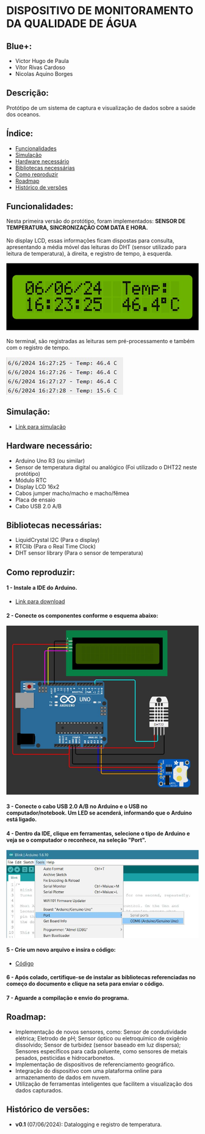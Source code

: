 # DISPOSITIVO DE MONITORAMENTO DA QUALIDADE DE ÁGUA

## Blue+:
* Victor Hugo de Paula
* Vítor Rivas Cardoso
* Nicolas Aquino Borges

## Descrição: 
Protótipo de um sistema de captura e visualização de dados sobre a saúde dos oceanos.

## Índice:
- <a href="#funcionalidades">Funcionalidades</a>
- <a href="#simulação">Simulação</a>
- <a href="#hardware">Hardware necessário</a>
- <a href="#bibliotecas">Bibliotecas necessárias</a>
- <a href="#reproduzir">Como reproduzir</a>
- <a href="#roadmap">Roadmap</a>
- <a href="#versoes">Histórico de versões</a>

<h2 id="funcionalidades">Funcionalidades:</h2>

Nesta primeira versão do protótipo, foram implementados: <b>SENSOR DE TEMPERATURA, SINCRONIZAÇÃO COM DATA E HORA.</b> <br><br>
No display LCD, essas informações ficam dispostas para consulta, apresentando a média móvel das leituras do DHT (sensor utilizado para leitura de temperatura), à direita, e registro de tempo, à esquerda.
<br><br> <img src="./assets/info.display.jpg" alt="informações do display">
<br><br>
No terminal, são registradas as leituras sem pré-processamento e também com o registro de tempo.
<br><br> <img src="./assets/info.terminal.jpg" alt="informações do terminal">

<h2 id="simulacao">Simulação:</h2>

* [Link para simulação](https://wokwi.com/projects/399970115915742209)

<h2 id="hardware">Hardware necessário:</h2>

- Arduino Uno R3 (ou similar)
- Sensor de temperatura digital ou analógico (Foi utilizado o DHT22 neste protótipo)
- Módulo RTC
- Display LCD 16x2
- Cabos jumper macho/macho e macho/fêmea
- Placa de ensaio
- Cabo USB 2.0 A/B

<h2 id="bibliotecas">Bibliotecas necessárias:</h2>

- LiquidCrystal I2C (Para o display)
- RTClib (Para o Real Time Clock)
- DHT sensor library (Para o sensor de temperatura)

<h2 id="reproduzir">Como reproduzir:</h2>

#### 1 - Instale a IDE do Arduino.
- [Link para download](https://support.arduino.cc/hc/en-us/articles/360019833020-Download-and-install-Arduino-IDE)

#### 2 - Conecte os componentes conforme o esquema abaixo:
<img src="./assets/build.guide.jpg" alt="imagem de referência para montagem">

#### 3 - Conecte o cabo USB 2.0 A/B no Arduino e o USB no computador/notebook. Um LED se acenderá, informando que o Arduino está ligado.

#### 4 - Dentro da IDE, clique em ferramentas, selecione o tipo de Arduino e veja se o computador o reconhece, na seleção "Port".
<img src="./assets/ide.guide.jpg" alt="imagem de referência para ligar o arduino à máquina">

#### 5 - Crie um novo arquivo e insira o código:
- [Código](./code.ino)

#### 6 - Após colado, certifique-se de instalar as bibliotecas referenciadas no começo do documento e clique na seta para enviar o código.

#### 7 - Aguarde a compilação e envio do programa.

<h2 id="roadmap">Roadmap:</h2>

- Implementação de novos sensores, como: Sensor de condutividade elétrica; Eletrodo de pH; Sensor óptico ou eletroquímico de oxigênio dissolvido; Sensor de turbidez (sensor baseado em luz dispersa); Sensores específicos para cada poluente, como sensores de metais pesados, pesticidas e hidrocarbonetos.
- Implementação de dispositivos de referenciamento geográfico.
- Integração do dispositivo com uma plataforma online para armazenamento de dados em nuvem.
- Utilização de ferramentas inteligentes que facilitem a visualização dos dados capturados.

<h2 id="versoes">Histórico de versões:</h2>

- **v0.1** (07/06/2024): Datalogging e registro de temperatura.
